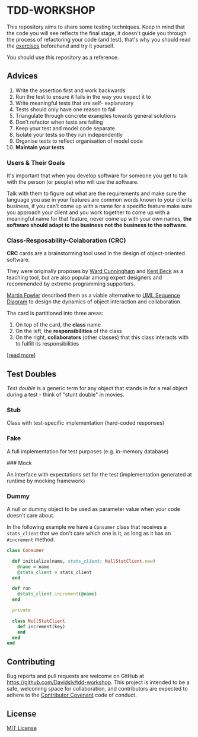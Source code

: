 # TDD-WORKSHOP

This repository aims to share some testing techniques.
Keep in mind that the code you will see reflects the final stage, it doesn't guide
you through the process of refactoring your code (and test), that's why you should
read the [exercises](exercises/) beforehand and try it yourself.

You should use this repository as a reference.


## Advices

1. Write the assertion first and work backwards
2. Run the test to ensure it fails in the way you expect it to
3. Write meaningful tests that are self- explanatory
4. Tests should only have one reason to fail
5. Triangulate through concrete examples towards general solutions
6. Don’t refactor when tests are failing
7. Keep your test and model code separate
8. Isolate your tests so they run independently
9. Organise tests to reflect organisation of model code
10. **Maintain your tests**

### Users & Their Goals

It's important that when you develop software for someone you get to talk with the person (or people) who will use the software.

Talk with them to figure out what are the requirements and make sure the language you use in your features
are common words known to your clients business, if you can't come up with a name for a specific feature make sure
you approach your client and you work together to come up with a meaningful name for that feature,
never come up with your own names, **the software should adapt to the business not the business to the software**.


### Class-Resposability-Colaboration (CRC)

**CRC** cards are a brainstorming tool used in the design of object-oriented software.

They were originally proposes by [Ward Cunningham](https://en.wikipedia.org/wiki/Ward_Cunningham) and
[Kent Beck](https://en.wikipedia.org/wiki/Kent_Beck) as a teaching tool, but are also popular among
expert designers and recommended by extreme programming supporters.

[Martin Fowler](https://en.wikipedia.org/wiki/Martin_Fowler) described them as a viable alternative to [UML Sequence Diagram](https://en.wikipedia.org/wiki/Sequence_diagram) to design the dynamics of object interaction and collaboration.

The card is partitioned into three areas:

1. On top of the card, the **class** name
2. On the left, the **responsibilities** of the class
3. On the right, **collaborators** (other classes) that this class interacts with to fulfill its responsibilities

[[read more](https://en.wikipedia.org/wiki/Class-responsibility-collaboration_card)]


## Test Doubles

_Test double_ is a generic term for any object that stands in for a real object during a test - think of "stunt double" in movies.

### Stub

Class with test-specific implementation (hard-coded responses)

### Fake

A full implementation for test purposes (e.g. in-memory database)

### Mock

An interface with expectations set for the test (implementation generated at runtime by mocking framework)

### Dummy

A null or dummy object to be used as parameter value when your code doesn't care about.

In the following example we have a `Consumer` class that receives a `stats_client` that we don't care
which one is it, as long as it has an `#increment` method.

```ruby
class Consumer

  def initialize(name, stats_client: NullStatClient.new)
    @name = name
    @stats_client = stats_client
  end

  def run
    @stats_client.increment(@name)
  end

  private

  class NullStatClient
    def increment(key)
    end
  end
end
```


## Contributing

Bug reports and pull requests are welcome on GitHub at https://github.com/Davidslv/tdd-workshop. This project is intended to be a safe, welcoming space for collaboration, and contributors are expected to adhere to the [Contributor Covenant](contributor-covenant.org) code of conduct.


## License

[MIT License](LICENSE.txt)
